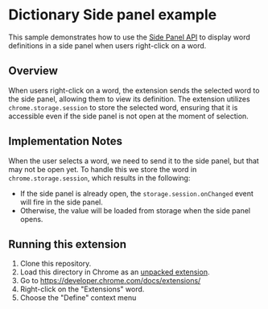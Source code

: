 # Dictionary Side panel example

This sample demonstrates how to use the [Side Panel API](https://developer.chrome.com/docs/extensions/reference/sidePanel/) to display word definitions in a side panel when users right-click on a word.

## Overview

When users right-click on a word, the extension sends the selected word to the side panel, allowing them to view its definition. The extension utilizes` chrome.storage.session` to store the selected word, ensuring that it is accessible even if the side panel is not open at the moment of selection.

## Implementation Notes

When the user selects a word, we need to send it to the side panel, but that
may not be open yet. To handle this we store the word in
`chrome.storage.session`, which results in the following:

- If the side panel is already open, the `storage.session.onChanged` event
  will fire in the side panel.
- Otherwise, the value will be loaded from storage when the side panel opens.

## Running this extension

1. Clone this repository.
2. Load this directory in Chrome as an [unpacked extension](https://developer.chrome.com/docs/extensions/mv3/getstarted/development-basics/#load-unpacked).
3. Go to https://developer.chrome.com/docs/extensions/
4. Right-click on the "Extensions" word.
5. Choose the "Define" context menu

